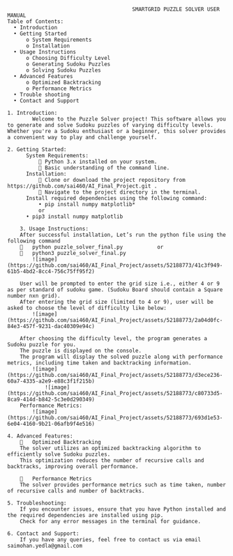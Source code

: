                                 			SMARTGRID PUZZLE SOLVER USER MANUAL
	Table of Contents:
      •	Introduction
      •	Getting Started
          o	System Requirements
          o	Installation
      •	Usage Instructions
          o	Choosing Difficulty Level
          o	Generating Sudoku Puzzles
          o	Solving Sudoku Puzzles
      •	Advanced Features
          o	Optimized Backtracking
          o	Performance Metrics
      •	Trouble shooting
      •	Contact and Support

	1. Introduction:
      		Welcome to the Puzzle Solver project! This software allows you to generate and solve Sudoku puzzles of varying difficulty levels. Whether you're a Sudoku enthusiast or a beginner, this solver provides a convenient way to play and challenge yourself.
	
	2. Getting Started:
	      System Requirements:
	          	Python 3.x installed on your system.
	          	Basic understanding of the command line.
	      Installation:
	          	Clone or download the project repository from https://github.com/sai460/AI_Final_Project.git .
	          	Navigate to the project directory in the terminal.
	      Install required dependencies using the following command:
	          •	pip install numpy matplotlib*
	          or
		  •	pip3 install numpy matplotlib
    
    	3. Usage Instructions:
		After successful installation, Let’s run the python file using the following command
			python puzzle_solver_final.py			or
			python3 puzzle_solver_final.py
		 	![image](https://github.com/sai460/AI_Final_Project/assets/52188773/41c3f949-61b5-4bd2-8cc4-756c75ff95f2)

		User will be prompted to enter the grid size i.e., either 4 or 9 as per standard of sudoku game. (Sudoku Board should contain a Square number nxn grid).
		After entering the grid size (limited to 4 or 9), user will be asked to choose the level of difficulty like below:
		 	![image](https://github.com/sai460/AI_Final_Project/assets/52188773/2a04d0fc-84e3-457f-9231-dac40309e94c)

		After choosing the difficulty level, the program generates a Sudoku puzzle for you.
		The puzzle is displayed on the console.
		The program will display the solved puzzle along with performance metrics, including time taken and backtracking information.
  			![image](https://github.com/sai460/AI_Final_Project/assets/52188773/d3ece236-60a7-4335-a2e9-e88c3f1f215b)
     			![image](https://github.com/sai460/AI_Final_Project/assets/52188773/c80733d5-8ca9-414d-b842-5c3e0d290349)
		Performance Metrics:
  			![image](https://github.com/sai460/AI_Final_Project/assets/52188773/693d1e53-6e04-4160-9b21-06afb9f4e516)

	4. Advanced Features:
			Optimized Backtracking
		The solver utilizes an optimized backtracking algorithm to efficiently solve Sudoku puzzles.
		This optimization reduces the number of recursive calls and backtracks, improving overall performance.
		
			Performance Metrics
		The solver provides performance metrics such as time taken, number of recursive calls and number of backtracks.
		
	5. Troubleshooting:
		If you encounter issues, ensure that you have Python installed and the required dependencies are installed using pip.
		Check for any error messages in the terminal for guidance.
	
	6. Contact and Support:
		If you have any queries, feel free to contact us via email saimohan.yedla@gmail.com


